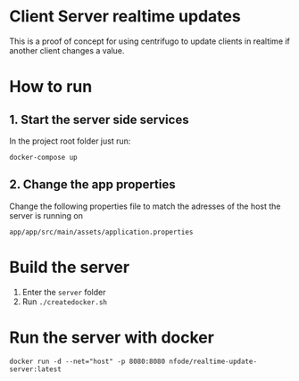 # Client Server realtime updates
This is a proof of concept for using centrifugo to update clients in realtime if another client changes a value.
# How to run
## 1. Start the server side services
In the project root folder just run:
```
docker-compose up
```
## 2. Change the app properties
Change the following properties file to match the adresses of the host the server is running on
```
app/app/src/main/assets/application.properties
```
# Build the server
1. Enter the `server` folder
2. Run `./createdocker.sh`

# Run the server with docker
`docker run -d --net="host" -p 8080:8080 nfode/realtime-update-server:latest
`